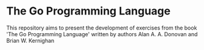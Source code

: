 # The Go Programming Language
This repository aims to present the development of exercises from the book 'The Go Programming Language' written by authors Alan A. A. Donovan and Brian W. Kernighan
